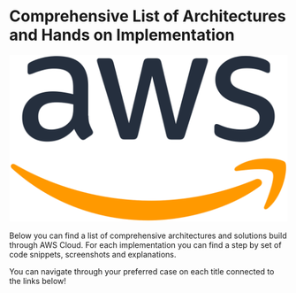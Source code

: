 # Comprehensive List of Architectures and Hands on Implementation

![Alt text](Logo.png)

Below you can find a list of comprehensive architectures and solutions build through AWS Cloud.
For each implementation you can find a step by set of code snippets, screenshots and explanations.

You can navigate through your preferred case on each title connected to the links below!

